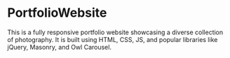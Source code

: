 # PortfolioWebsite
This is a fully responsive portfolio website showcasing a diverse collection of photography. It is built using HTML, CSS, JS, and popular libraries like jQuery, Masonry, and Owl Carousel.
